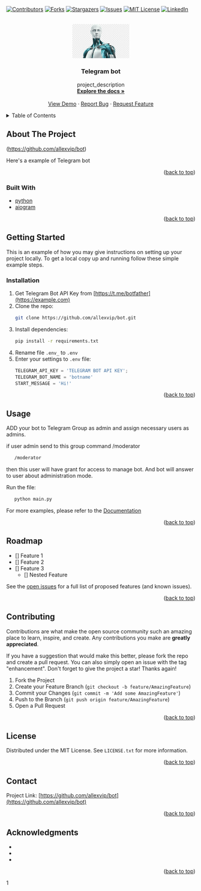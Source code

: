 <div id="top"></div>

<!-- PROJECT SHIELDS -->
<!--
*** I'm using markdown "reference style" links for readability.
*** Reference links are enclosed in brackets [ ] instead of parentheses ( ).
*** See the bottom of this document for the declaration of the reference variables
*** for contributors-url, forks-url, etc. This is an optional, concise syntax you may use.
*** https://www.markdownguide.org/basic-syntax/#reference-style-links
-->
[![Contributors][contributors-shield]][contributors-url]
[![Forks][forks-shield]][forks-url]
[![Stargazers][stars-shield]][stars-url]
[![Issues][issues-shield]][issues-url]
[![MIT License][license-shield]][license-url]
[![LinkedIn][linkedin-shield]][linkedin-url]



<!-- PROJECT LOGO -->
<br />
<div align="center">
  <a href="https://github.com/allexvip/bot">
    <img src="images/logo.png" alt="Logo" width="30%" >
  </a>

<h3 align="center">Telegram bot</h3>

  <p align="center">
    project_description
    <br />
    <a href="https://github.com/allexvip/bot"><strong>Explore the docs »</strong></a>
    <br />
    <br />
    <a href="https://github.com/allexvip/bot">View Demo</a>
    ·
    <a href="https://github.com/allexvip/bot/issues">Report Bug</a>
    ·
    <a href="https://github.com/allexvip/bot/issues">Request Feature</a>
  </p>
</div>



<!-- TABLE OF CONTENTS -->
<details>
  <summary>Table of Contents</summary>
  <ol>
    <li>
      <a href="#about-the-project">About The Project</a>
      <ul>
        <li><a href="#built-with">Built With</a></li>
      </ul>
    </li>
    <li>
      <a href="#getting-started">Getting Started</a>
      <ul>
        <li><a href="#prerequisites">Prerequisites</a></li>
        <li><a href="#installation">Installation</a></li>
      </ul>
    </li>
    <li><a href="#usage">Usage</a></li>
    <li><a href="#roadmap">Roadmap</a></li>
    <li><a href="#contributing">Contributing</a></li>
    <li><a href="#license">License</a></li>
    <li><a href="#contact">Contact</a></li>
    <li><a href="#acknowledgments">Acknowledgments</a></li>
  </ol>
</details>



<!-- ABOUT THE PROJECT -->
## About The Project

(https://github.com/allexvip/bot)

Here's a example of Telegram bot
<p align="right">(<a href="#top">back to top</a>)</p>



### Built With
* [python](https://www.python.org/)
* [aiogram](https://github.com/aiogram/aiogram)

<p align="right">(<a href="#top">back to top</a>)</p>



<!-- GETTING STARTED -->
## Getting Started

This is an example of how you may give instructions on setting up your project locally.
To get a local copy up and running follow these simple example steps.


### Installation

1. Get Telegram Bot API Key from [https://t.me/botfather](https://example.com)
2. Clone the repo:
   ```sh
   git clone https://github.com/allexvip/bot.git
   ```
3. Install dependencies:
    ```sh
   pip install -r requirements.txt
   ```
5. Rename file `.env_` to `.env`
6. Enter your settings to `.env` file:
   ```js
   TELEGRAM_API_KEY = 'TELEGRAM BOT API KEY';
   TELEGRAM_BOT_NAME = 'botname'
   START_MESSAGE = 'Hi!'
   ```

<p align="right">(<a href="#top">back to top</a>)</p>



<!-- USAGE EXAMPLES -->
## Usage

ADD your bot to Telegram Group as admin and assign necessary users as admins.

if user admin send to this group command /moderator 
```sh
   /moderator
   ```
then this user will have grant for access to manage bot. And bot will answer to user about administration mode.

Run the file: 
```sh
   python main.py
   ```
For more examples, please refer to the [Documentation](https://github.com/allexvip/bot)

<p align="right">(<a href="#top">back to top</a>)</p>



<!-- ROADMAP -->
## Roadmap

- [] Feature 1
- [] Feature 2
- [] Feature 3
    - [] Nested Feature

See the [open issues](https://github.com/allexvip/bot/issues) for a full list of proposed features (and known issues).

<p align="right">(<a href="#top">back to top</a>)</p>



<!-- CONTRIBUTING -->
## Contributing

Contributions are what make the open source community such an amazing place to learn, inspire, and create. Any contributions you make are **greatly appreciated**.

If you have a suggestion that would make this better, please fork the repo and create a pull request. You can also simply open an issue with the tag "enhancement".
Don't forget to give the project a star! Thanks again!

1. Fork the Project
2. Create your Feature Branch (`git checkout -b feature/AmazingFeature`)
3. Commit your Changes (`git commit -m 'Add some AmazingFeature'`)
4. Push to the Branch (`git push origin feature/AmazingFeature`)
5. Open a Pull Request

<p align="right">(<a href="#top">back to top</a>)</p>



<!-- LICENSE -->
## License

Distributed under the MIT License. See `LICENSE.txt` for more information.

<p align="right">(<a href="#top">back to top</a>)</p>



<!-- CONTACT -->
## Contact

Project Link: [https://github.com/allexvip/bot](https://github.com/allexvip/bot)

<p align="right">(<a href="#top">back to top</a>)</p>



<!-- ACKNOWLEDGMENTS -->
## Acknowledgments

* []()
* []()
* []()

<p align="right">(<a href="#top">back to top</a>)</p>



<!-- MARKDOWN LINKS & IMAGES -->
<!-- https://www.markdownguide.org/basic-syntax/#reference-style-links -->
[contributors-shield]: https://img.shields.io/github/contributors/allexvip/bot.svg?style=for-the-badge
[contributors-url]: https://github.com/allexvip/bot/graphs/contributors
[forks-shield]: https://img.shields.io/github/forks/allexvip/bot.svg?style=for-the-badge
[forks-url]: https://github.com/allexvip/bot/network/members
[stars-shield]: https://img.shields.io/github/stars/allexvip/bot.svg?style=for-the-badge
[stars-url]: https://github.com/allexvip/bot/stargazers
[issues-shield]: https://img.shields.io/github/issues/allexvip/bot.svg?style=for-the-badge
[issues-url]: https://github.com/allexvip/bot/issues
[license-shield]: https://img.shields.io/github/license/allexvip/bot.svg?style=for-the-badge
[license-url]: https://github.com/allexvip/bot/blob/master/LICENSE.txt
[linkedin-shield]: https://img.shields.io/badge/-LinkedIn-black.svg?style=for-the-badge&logo=linkedin&colorB=555
[linkedin-url]: https://www.linkedin.com/in/alexey-shestopalov-21636272/
[product-screenshot]: images/screenshot.png
1